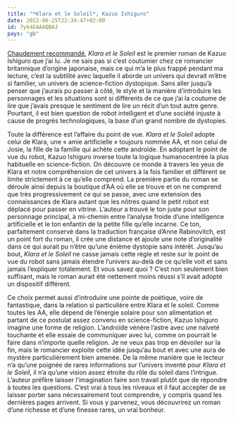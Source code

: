 ```yaml
---
title: "*Klara et le Soleil*, Kazuo Ishiguro"
date: 2022-06-25T22:34:47+02:00
id: 7yk4EAAAQBAJ
pays: "gb"
---
```


[Chaudement recommandé](https://podcaaast.fr/vingt-sept/), *Klara et le Soleil* est le premier roman de Kazuo Ishiguro que j’ai lu. Je ne sais pas si c’est coutumier chez ce romancier britannique d’origine japonaise, mais ce qui m’a le plus frappé pendant ma lecture, c’est la subtilité avec laquelle il aborde un univers qui devrait m’être si familier, un univers de science-fiction dystopique. Sans aller jusqu’à penser que j’aurais pu passer à côté, le style et la manière d’introduire les personnages et les situations sont si différents de ce que j’ai la coutume de lire que j’avais presque le sentiment de lire un récit d’un tout autre genre. Pourtant, il est bien question de robot intelligent et d’une société injuste à cause de progrès technologiques, la base d’un grand nombre de dystopies.

Toute la différence est l’affaire du point de vue. *Klara et le Soleil* adopte celui de Klara, une « amie artificielle » toujours nommée AA, et non celui de Josie, la fille de la famille qui achète cette androïde. En adoptant le point de vue du robot, Kazuo Ishiguro inverse toute la logique humanocentrée la plus habituelle en science-fiction. On découvre ce monde à travers les yeux de Klara et notre compréhension de cet univers à la fois familier et différent se limite strictement à ce qu’elle comprend. La première partie du roman se déroule ainsi depuis la boutique d’AA où elle se trouve et on ne comprend que très progressivement ce qui se passe, avec une extension des connaissances de Klara autant que les nôtres quand le petit robot est déplacé pour passer en vitrine. L’auteur a trouvé le ton juste pour son personnage principal, à mi-chemin entre l’analyse froide d’une intelligence artificielle et le ton enfantin de la petite fille qu’elle incarne. Ce ton, parfaitement conservé dans la traduction française d’Anne Rabinovitch, est un point fort du roman, il crée une distance et ajoute une note d’originalité dans ce qui aurait pu n’être qu’une énième dystopie sans intérêt. Jusqu’au bout, *Klara et le Soleil* ne casse jamais cette règle et reste sur le point de vue du robot sans jamais étendre l’univers au-delà de ce qu’elle voit et sans jamais l’expliquer totalement. Et vous savez quoi ? C’est non seulement bien suffisant, mais le roman aurait été nettement moins réussi s’il avait adopté un dispositif différent.

Ce choix permet aussi d’introduire une pointe de poétique, voire de fantastique, dans la relation si particulière entre Klara et le soleil. Comme toutes les AA, elle dépend de l’énergie solaire pour son alimentation et partant de ce postulat assez convenu en science-fiction, Kazuo Ishiguro imagine une forme de religion. L’androïde vénère l’astre avec une naïveté touchante et elle essaie de communiquer avec lui, comme on pourrait le faire dans n’importe quelle religion. Je ne veux pas trop en dévoiler sur la fin, mais le romancier exploite cette idée jusqu’au bout et avec une aura de mystère particulièrement bien amenée. De la même manière que le lecteur n’a qu’une poignée de rares informations sur l’univers inventé pour *Klara et le Soleil*, il n’a qu’une vision assez étroite du rôle du soleil dans l’intrigue. L’auteur préfère laisser l’imagination faire son travail plutôt que de répondre à toutes les questions. C’est vrai à tous les niveaux et il faut accepter de se laisser porter sans nécessairement tout comprendre, y compris quand les dernières pages arrivent. Si vous y parvenez, vous découvrirez un roman d’une richesse et d’une finesse rares, un vrai bonheur. 
